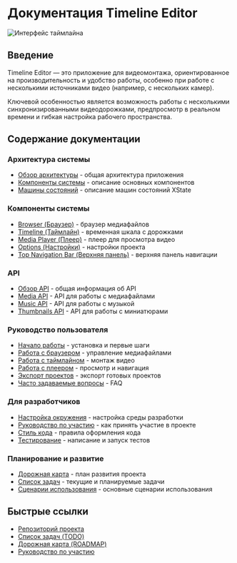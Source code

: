 # Документация Timeline Editor

![Интерфейс таймлайна](/public/screen1.png)

## Введение

Timeline Editor — это приложение для видеомонтажа, ориентированное на производительность и удобство работы, особенно при работе с несколькими источниками видео (например, с нескольких камер).

Ключевой особенностью является возможность работы с несколькими синхронизированными видеодорожками, предпросмотр в реальном времени и гибкая настройка рабочего пространства.

## Содержание документации

### Архитектура системы
- [Обзор архитектуры](architecture/overview.md) - общая архитектура приложения
- [Компоненты системы](architecture/components.md) - описание основных компонентов
- [Машины состояний](architecture/state-machines.md) - описание машин состояний XState

### Компоненты системы
- [Browser (Браузер)](components/browser.md) - браузер медиафайлов
- [Timeline (Таймлайн)](components/timeline.md) - временная шкала с дорожками
- [Media Player (Плеер)](components/media-player.md) - плеер для просмотра видео
- [Options (Настройки)](components/options.md) - настройки проекта
- [Top Navigation Bar (Верхняя панель)](components/top-nav-bar.md) - верхняя панель навигации

### API
- [Обзор API](api/overview.md) - общая информация об API
- [Media API](api/media.md) - API для работы с медиафайлами
- [Music API](api/music.md) - API для работы с музыкой
- [Thumbnails API](api/thumbnails.md) - API для работы с миниатюрами

### Руководство пользователя
- [Начало работы](user-guide/getting-started.md) - установка и первые шаги
- [Работа с браузером](user-guide/browser.md) - управление медиафайлами
- [Работа с таймлайном](user-guide/timeline.md) - монтаж видео
- [Работа с плеером](user-guide/player.md) - просмотр и навигация
- [Экспорт проектов](user-guide/export.md) - экспорт готовых проектов
- [Часто задаваемые вопросы](user-guide/faq.md) - FAQ

### Для разработчиков
- [Настройка окружения](development/setup.md) - настройка среды разработки
- [Руководство по участию](development/contributing.md) - как принять участие в проекте
- [Стиль кода](development/code-style.md) - правила оформления кода
- [Тестирование](development/testing.md) - написание и запуск тестов

### Планирование и развитие
- [Дорожная карта](planning/roadmap.md) - план развития проекта
- [Список задач](planning/todo.md) - текущие и планируемые задачи
- [Сценарии использования](planning/scenarios.md) - основные сценарии использования

## Быстрые ссылки

- [Репозиторий проекта](https://github.com/chatman-media/timeline)
- [Список задач (TODO)](../TODO.md)
- [Дорожная карта (ROADMAP)](../ROADMAP.md)
- [Руководство по участию](../CONTRIBUTING.md)
